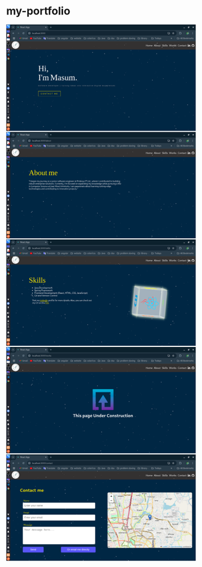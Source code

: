 # my-portfolio

<div align="center">
  <img alt="1" src="./img/1.png" />
  <img alt="2" src="./img/2.png" />
  <img alt="3" src="./img/3.png" />
  <img alt="4" src="./img/4.png" />
  <img alt="5" src="./img/5.png" />
</div>
